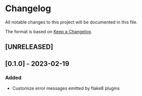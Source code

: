 # Changelog

All notable changes to this project will be documented in this file.

The format is based on [Keep a Changelog](https://keepachangelog.com/en/1.0.0/).

## [UNRELEASED]

## [0.1.0] - 2023-02-19
### Added

- Customize error messages emitted by flake8 plugins
